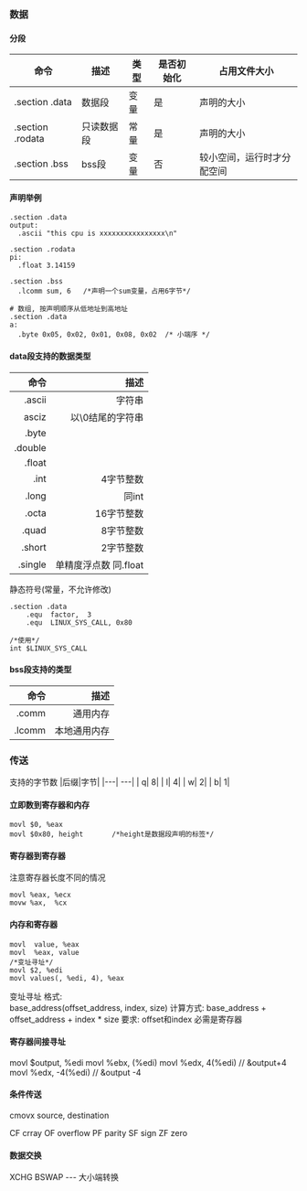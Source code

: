 ### 数据

#### 分段
|命令|描述|类型|是否初始化|占用文件大小|
|---|---|---|---|---|
|.section .data  |数据段    |变量|是 |声明的大小|
|.section .rodata|只读数据段|常量|是 |声明的大小|
|.section .bss   |bss段    |变量 |否 |较小空间，运行时才分配空间|

#### 声明举例
```
.section .data
output:
  .ascii "this cpu is xxxxxxxxxxxxxxxx\n"

.section .rodata
pi:
  .float 3.14159

.section .bss
  .lcomm sum, 6   /*声明一个sum变量，占用6字节*/

# 数组, 按声明顺序从低地址到高地址
.section .data
a:
  .byte 0x05, 0x02, 0x01, 0x08, 0x02  /* 小端序 */
```

#### data段支持的数据类型
|命令|描述|
|---:|---:|
| .ascii|                字符串|
|  asciz|       以\0结尾的字符串|
|  .byte|                      |
|.double|                      |
| .float|                      |
|   .int|             4字节整数|
|  .long|                 同int|
|  .octa|            16字节整数|
|  .quad|             8字节整数|
| .short|             2字节整数|
|.single| 单精度浮点数 同.float|

静态符号(常量，不允许修改)
```
.section .data
    .equ  factor,  3
    .equ  LINUX_SYS_CALL, 0x80

/*使用*/
int $LINUX_SYS_CALL
```

#### bss段支持的类型

|命令|描述|
|---:|---:|
| .comm |     通用内存|
| .lcomm| 本地通用内存|

### 传送
支持的字节数
|后缀|字节|
|---| ---|
|  q|   8|
|  l|   4|
|  w|   2|
|  b|   1|

#### 立即数到寄存器和内存
```
movl $0, %eax
movl $0x80, height       /*height是数据段声明的标签*/
```

#### 寄存器到寄存器
注意寄存器长度不同的情况
```
movl %eax, %ecx
movw %ax,  %cx
```

#### 内存和寄存器
```
movl  value, %eax
movl  %eax, value
/*变址寻址*/
movl $2, %edi
movl values(, %edi, 4), %eax
```
变址寻址
格式:  
base_address(offset_address, index, size)
计算方式:
base_address + offset_address + index * size
要求:
offset和index 必需是寄存器




#### 寄存器间接寻址
movl $output, %edi
movl %ebx, (%edi)
movl %edx, 4(%edi)    // &output+4
movl %edx, -4(%edi)  //  &output -4


#### 条件传送

cmovx source, destination

CF crray
OF overflow
PF  parity
SF  sign
ZF  zero

#### 数据交换

XCHG
BSWAP      --- 大小端转换




























